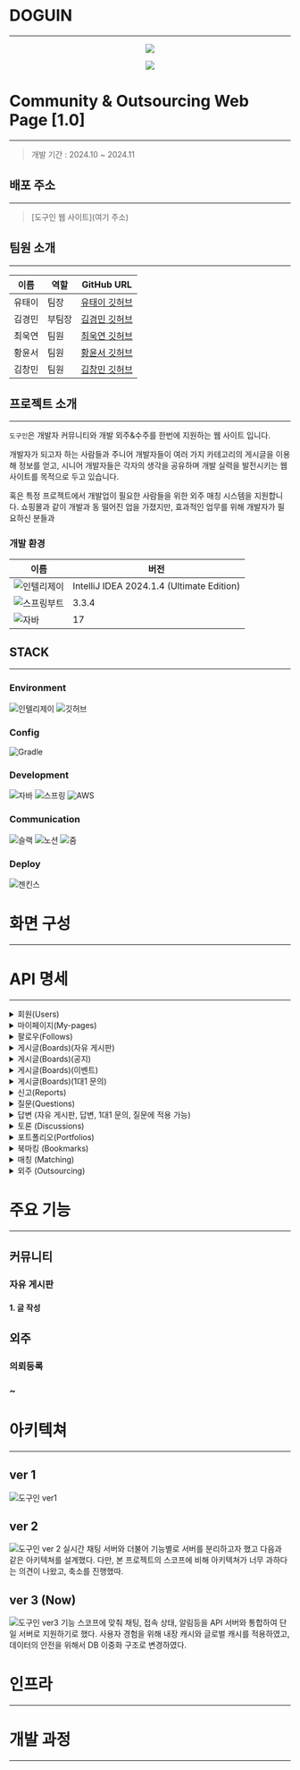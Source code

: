 # DOGUIN

---

<p align="center">
  <img src="https://github.com/user-attachments/assets/69950ba2-41e4-4fed-b5e5-b24a75a456dd">
</p>

<p align="center">
   <img src="https://hits.seeyoufarm.com/api/count/incr/badge.svg?url=https%3A%2F%2Fgithub.com%2FDogUin-Community%2Fdoguin&count_bg=%2379C83D&title_bg=%23555555&icon=conda-forge.svg&icon_color=%23FFFFFF&title=hits&edge_flat=false">
</p>

# Community & Outsourcing Web Page [1.0]

---
> 개발 기간 : 2024.10 ~ 2024.11

## 배포 주소

---
> [도구인 웹 사이트](여기 주소)

## 팀원 소개

---

| 이름  | 역할  | GitHub URL                                             |
|-----|-----|--------------------------------------------------------|
| 유태이 | 팀장  | [유태이 깃허브](https://github.com/tiyu25)                   |
| 김경민 | 부팀장 | [김경민 깃허브](https://github.com/kkm4512?tab=repositories) |
| 최욱연 | 팀원  | [최욱연 깃허브](https://github.com/chukye1216)               |
| 황윤서 | 팀원  | [황윤서 깃허브](https://github.com/yunseohhe)                |
| 김창민 | 팀원  | [김창민 깃허브](https://github.com/Rlackdals981010)          |

## 프로젝트 소개

---
`도구인`은 개발자 커뮤니티와 개발 외주&수주를 한번에 지원하는 웹 사이트 입니다.

개발자가 되고자 하는 사람들과 주니어 개발자들이 여러 가지 카테고리의 게시글을 이용해 정보를 얻고, 시니어 개발자들은 각자의 생각을 공유하며 개발 실력을 발전시키는 웹 사이트를 목적으로 두고 있습니다.

혹은 특정 프로젝트에서 개발업이 필요한 사람들을 위한 외주 매칭 시스템을 지원합니다. 쇼핑몰과 같이 개발과 동 떨어진 업을 가졌지만, 효과적인 업무를 위해 개발자가 필요하신 분들과 



### 개발 환경

| 이름                                                                                                                        | 버전                                        |
|---------------------------------------------------------------------------------------------------------------------------|-------------------------------------------|
| ![인텔리제이](   https://img.shields.io/badge/IntelliJ_IDEA-000000.svg?style=for-the-badge&logo=intellij-idea&logoColor=white) | IntelliJ IDEA 2024.1.4 (Ultimate Edition) |
| ![스프링부트](https://img.shields.io/badge/SpringBoot-6db33f?style=for-the-badge&logo=springboot&logoColor=white)              | 3.3.4                                     |
| ![자바](https://img.shields.io/badge/Java-ED8B00?style=for-the-badge&logo=openjdk&logoColor=white)                          | 17                                        |

## STACK

---

### Environment

![인텔리제이](   https://img.shields.io/badge/IntelliJ_IDEA-000000.svg?style=for-the-badge&logo=intellij-idea&logoColor=white) ![깃허브](https://img.shields.io/badge/GitHub-100000?style=for-the-badge&logo=github&logoColor=white)

### Config

![Gradle](https://img.shields.io/badge/Gradle-02303A.svg?style=for-the-badge&logo=Gradle&logoColor=white)

### Development

![자바](https://img.shields.io/badge/Java-ED8B00?style=for-the-badge&logo=openjdk&logoColor=white) ![스프링](https://img.shields.io/badge/Spring-6DB33F?style=for-the-badge&logo=spring&logoColor=white)  ![AWS](https://img.shields.io/badge/Amazon_AWS-232F3E?style=for-the-badge&logo=amazon-aws&logoColor=white)

### Communication

![슬랙](https://img.shields.io/badge/Slack-4A154B?style=for-the-badge&logo=slack&logoColor=white) ![노션](https://img.shields.io/badge/Notion-000000?style=for-the-badge&logo=notion&logoColor=white) ![줌](https://img.shields.io/badge/Zoom-2D8CFF?style=for-the-badge&logo=zoom&logoColor=white)

### Deploy

![젠킨스](https://img.shields.io/badge/Jenkins-D24939?style=for-the-badge&logo=Jenkins&logoColor=white)

# 화면 구성

---

# API 명세

---
<details>
   <summary> 회원(Users) </summary>

| 담당자 | 진행상황 | method | 기능 | URL | request header | response header | request | response |
|-----|------|--------|----|-----|----------------|-----------------|---------|----------|
|     |      |        |    |     |                |                 |         |          |

</details>
<details>
   <summary> 마이페이지(My-pages) </summary>

| 담당자 | 진행상황 | method | 기능 | URL | request header | response header | request | response |
|-----|------|--------|----|-----|----------------|-----------------|---------|----------|
|     |      |        |    |     |                |                 |         |          |

</details>
<details>
   <summary> 팔로우(Follows) </summary>

| 담당자 | 진행상황 | method | 기능 | URL | request header | response header | request | response |
|-----|------|--------|----|-----|----------------|-----------------|---------|----------|
|     |      |        |    |     |                |                 |         |          |

</details>
<details>
   <summary> 게시글(Boards)(자유 게시판) </summary>

| 담당자 | 진행상황 | method | 기능 | URL | request header | response header | request | response |
|-----|------|--------|----|-----|----------------|-----------------|---------|----------|
|     |      |        |    |     |                |                 |         |          |

</details>
<details>
   <summary> 게시글(Boards)(공지) </summary>

| 담당자 | 진행상황 | method | 기능 | URL | request header | response header | request | response |
|-----|------|--------|----|-----|----------------|-----------------|---------|----------|
|     |      |        |    |     |                |                 |         |          |

</details>
<details>
   <summary> 게시글(Boards)(이벤트) </summary>

| 담당자 | 진행상황 | method | 기능 | URL | request header | response header | request | response |
|-----|------|--------|----|-----|----------------|-----------------|---------|----------|
|     |      |        |    |     |                |                 |         |          |

</details>
<details>
   <summary> 게시글(Boards)(1대1 문의) </summary>

| 담당자 | 진행상황 | method | 기능 | URL | request header | response header | request | response |
|-----|------|--------|----|-----|----------------|-----------------|---------|----------|
|     |      |        |    |     |                |                 |         |          |

</details>
<details>
   <summary> 신고(Reports) </summary>

| 담당자 | 진행상황 | method | 기능 | URL | request header | response header | request | response |
|-----|------|--------|----|-----|----------------|-----------------|---------|----------|
|     |      |        |    |     |                |                 |         |          |

</details>
<details>
   <summary> 질문(Questions) </summary>

| 담당자 | 진행상황 | method | 기능 | URL | request header | response header | request | response |
|-----|------|--------|----|-----|----------------|-----------------|---------|----------|
|     |      |        |    |     |                |                 |         |          |

</details>
<details>
   <summary> 답변 (자유 게시판, 답변, 1대1 문의, 질문에 적용 가능) </summary>

| 담당자 | method | 기능       | URL                                                 | request header             | response header                 | request                | response                                                                                                                                                                                                                                                                                                                                                  |
|-----|--------|----------|-----------------------------------------------------|----------------------------|---------------------------------|------------------------|-----------------------------------------------------------------------------------------------------------------------------------------------------------------------------------------------------------------------------------------------------------------------------------------------------------------------------------------------------------|
| 유태이 | POST   | 답변 생성    | /api/v1/questions/{question_id}/answers             | Authorization: BearerToken | Content-Type : application/json | { “content”: “답변 본문” } | { “code”: 200, “message”: “답변 등록이 완료되었습니다.”, “data”: { “id”: 답변ID, “content”: “답변 본문”, “created_at”: “2024-11-04”, “update_at”: “2024-11-04” } }                                                                                                                                                                                                          |  
| 유태이 | PUT    | 답변 수정    | /api/v1/questions/{question_id}/answers/{answer_id} | Authorization: BearerToken | Content-Type : application/json | { “content”: “답변 본문” } | { “code”: 200, “message”: “답변 수정이 완료되었습니다.”, “data”: { “id”: 답변ID, “content”: “수정된 답변 본문”, “created_at”: “2024-11-02”, “update_at”: “2024-11-04” } }                                                                                                                                                                                                      |  
| 유태이 | GET    | 답변 다건 조회 | /api/v1/questions/{question_id}/answers             |                            | Content-Type : application/json |                        | { “code”: 200, “message”: “답변 조회가 완료되었습니다.”, “data”: [ { “id”: 답변ID, “content”: “답변 본문”, “created_at”: “2024-11-04”, “update_at”: “2024-11-04” }, { “id”: 답변ID, “content”: “답변 본문”, “created_at”: “2024-11-04”, “update_at”: “2024-11-04” }, ] }                                                                                                          |  
| 유태이 | GET    | 답변 단건 조회 | /api/v1/questions/{question_id}/answers/{answer_id} |                            | Content-Type : application/json |                        | { “code”: 200, “message”: “답변 단건 조회가 완료되었습니다.”, “data”: [ { “id”: 답변ID, “content”: “답변 본문”, “created_at”: “2024-11-04”, “update_at”: “2024-11-04” }, { “id”: 답변ID, “content”: “답변 본문”, “created_at”: “2024-11-04”, “update_at”: “2024-11-04”, “applies”: { “id”: 답변ID, “content”: “답변 본문”, “created_at”: “2024-11-04”, “update_at”: “2024-11-04” } }, ] } |  
| 유태이 | DELETE | 답변 삭제    | /api/v1/questions/{question_id}/answers/{answer_id} | Authorization: BearerToken | Content-Type : application/json |                        | { “code”: 200, “message”: “답변 삭제가 완료되었습니다.”                                                                                                                                                                                                                                                                                                               |  

</details>
<details>
   <summary> 토론 (Discussions) </summary>

| 담당자 | method | 기능 | URL | request header | response header | request | response |
|-----|--------|----|-----|----------------|-----------------|---------|----------|
| 최욱연 |        |    |     |                |                 |         |          |

</details>
<details>
   <summary> 포트폴리오(Portfolios) </summary>

| 담당자 | method | 기능       | URL                               | request header                    | response header | request | response                                                                                                                                                                                                                                                   |
|-----|--------|----------|-----------------------------------|-----------------------------------|-----------------|---------|------------------------------------------------------------------------------------------------------------------------------------------------------------------------------------------------------------------------------------------------------------|
| 김경민 | GET    | 포트폴리오 조회 | /api/v1/portfolios/{portfolio_id} | Authorization: Bearer <JWT Token> |                 |         | { ”code” : 200, ”message” : “success”, ”data” : { “portfolioId”: 1, “userId” : 1, “title” : “example”, “content” : “example”, “skill” : “Java”, “work_experience” : 3, “area” : “Seoul”, “project_history” : “project_hisotrys…”, “work_type” : “재택근무” } } |
| 김경민 | POST   | 포트폴리오 생성 | /api/v1/portfolios                | Authorization: Bearer <JWT Token> |                 |         | { ”code” : 200, ”message” : “요청에 성공 하였습니다”, ”data” : null }                                                                                                                                                                                                |
| 김경민 | PUT    | 포트폴리오 수정 | /api/v1/portfolios/{portfolio_id} | Authorization: Bearer <JWT Token> |                 |         | { ”code” : 200, ”message” : “요청에 성공 하였습니다”, ”data” : null }                                                                                                                                                                                                |
| 김경민 | DELETE | 포트폴리오 삭제 | /api/v1/portfolios/{portfolio_id} | Authorization: Bearer <JWT Token> |                 |         | { ”code” : 200, ”message” : “요청에 성공 하였습니다”, ”data” : null }                                                                                                                                                                                                |

</details>
<details>
   <summary> 북마킹 (Bookmarks) </summary>

| 담당자 | method | 기능         | URL               | request header                    | response header | request | response                                                           |
|-----|--------|------------|-------------------|-----------------------------------|-----------------|---------|--------------------------------------------------------------------|
| 김경민 | GET    | 본인의 북마킹 조회 | /api/v1/bookmarks | Authorization: Bearer <JWT Token> |                 |         | { ”code” : 200, ”message” : “요청에 성공 하였습니다”, ”data” : [1,2,3,4,5] } |
| 김경민 | POST   | 북마킹 생성     | /api/v1/bookmarks | Authorization: Bearer <JWT Token> |                 |         | { ”code” : 201, ”message” : “요청에 성공 하였습니다”, ”data” : null }        |
| 김경민 | DELETE | 북마킹 삭제     | /api/v1/bookmarks | Authorization: Bearer <JWT Token> |                 |         | { ”code” : 201, ”message” : “요청에 성공 하였습니다”, ”data” : null }        |

</details>
<details>
   <summary> 매칭 (Matching) </summary>

| 담당자 | method | 기능    | URL                             | request header                    | response header | request                                    | response                                                                           |
|-----|--------|-------|---------------------------------|-----------------------------------|-----------------|--------------------------------------------|------------------------------------------------------------------------------------|
| 김경민 | GET    | 매칭 조회 | /api/v1/Matchings/{matching_id} | Authorization: Bearer <JWT Token> |                 |                                            | { ”code” : 200, ”message” : “요청에 성공 하였습니다”, ”data” : { “status” : “connection” } } | 
| 김경민 | POST   | 매칭 생성 | /api/v1/Matchings               | Authorization: Bearer <JWT Token> |                 | { “portfolioId” : 1, “outsourcingId” : 1 } | { ”code” : 200, ”message” : “요청에 성공 하였습니다”, ”data” : null }                        |
| 김경민 | PUT    | 매칭 수정 | /api/v1/Matchings/{matching_id} | Authorization: Bearer <JWT Token> |                 | { “status” : “dis connection” }            | { ”code” : 200, ”message” : “요청에 성공 하였습니다”, ”data” : null }                        |  
| 김경민 | DELETE | 매칭 삭제 | /api/v1/Matchings/{matching_id} | Authorization: Bearer <JWT Token> |                 |                                            | { ”code” : 200, ”message” : “요청에 성공 하였습니다”, ”data” : null }                        |

</details>
<details>
   <summary> 외주 (Outsourcing) </summary>

| 담당자 | method | 기능    | URL                                   | request header                    | response header | request                                                                                                                                                                                                                                                                                                         | response                                                    |
|-----|--------|-------|---------------------------------------|-----------------------------------|-----------------|-----------------------------------------------------------------------------------------------------------------------------------------------------------------------------------------------------------------------------------------------------------------------------------------------------------------|-------------------------------------------------------------|
| 김경민 | GET    | 외주 조회 | /api/v1/outsourcings/{outsourcing_id} | Authorization: Bearer <JWT Token> |                 |                                                                                                                                                                                                                                                                                                                 | { ”code” : 200, ”message” : “요청에 성공 하였습니다”, ”data” : null } |
| 김경민 | POST   | 외주 생성 | /api/v1/outsourcings                  | Authorization: Bearer <JWT Token> |                 | { “outsourctingId”: 1, “userId” : 1, “title” : “example”, “content” : “example”, “preferential” : “Java 잘하는 사람 우대”, “work_type” : “재택근무” “skill” : “Java”, “price” : 1,000,000 “dead_line” : 2024-01-02, “start_date” : 2024-01-01 “area” : “Seoul”, “period” : “6개월”, “area” : “Seoul”, “skill” : “java” }     |                                                             |
| 김경민 | PUT    | 외주 수정 | /api/v1/outsourcings/{outsourcing_id} | Authorization: Bearer <JWT Token> |                 | { “outsourctingId”: 2, “userId” : 2, “title” : “example1”, “content” : “example1”, “preferential” : “Java 1잘하는 사람 우대”, “work_type” : “재택근무1” “skill” : “Java”, “price” : 1,000,000 “dead_line” : 2024-01-02, “start_date” : 2024-01-01 “area” : “Seoul”, “period” : “6개월”, “area” : “Seoul”, “skill” : “java” } | { ”code” : 200, ”message” : “요청에 성공 하였습니다”, ”data” : null } |
| 김경민 | DELETE | 외주 삭제 | /api/v1/outsourcings/{outsourcing_id} | Authorization: Bearer <JWT Token> |                 |                                                                                                                                                                                                                                                                                                                 | { ”code” : 200, ”message” : “요청에 성공 하였습니다”, ”data” : null } |

</details>

# 주요 기능

---

## 커뮤니티

### 자유 게시판

#### 1. 글 작성

###

## 외주

### 의뢰등록

### ~

# 아키텍쳐

---

## ver 1
![도구인 ver1](https://github.com/user-attachments/assets/2ea49f52-3318-452a-b8db-7f1f3c81bbc6)


## ver 2
![도구인 ver 2](https://github.com/user-attachments/assets/9066ffbe-73c5-4f41-a46d-830d5355f309)
실시간 채팅 서버와 더불어 기능별로 서버를 분리하고자 했고 다음과 같은 아키텍쳐를 설계했다.
다만, 본 프로젝트의 스코프에 비해 아키텍쳐가 너무 과하다는 의견이 나왔고, 축소를 진행했따.

## ver 3 (Now)
![도구인 ver3](https://github.com/user-attachments/assets/2bf04107-fad5-47ba-9207-bac038d86cec)
기능 스코프에 맞춰 채팅, 접속 상태, 알림등을 API 서버와 통합하여 단일 서버로 지원하기로 했다.
사용자 경험을 위해 내장 캐시와 글로벌 캐시를 적용하였고, 데이터의 안전을 위해서 DB 이중화 구조로 변경하였다.


# 인프라

---

# 개발 과정

---

